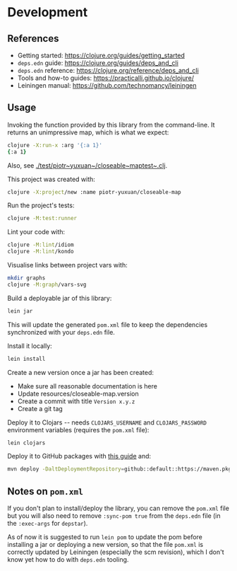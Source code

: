 # Development

## References

- Getting started: <https://clojure.org/guides/getting_started>
- `deps.edn` guide: <https://clojure.org/guides/deps_and_cli>
- `deps.edn` reference: <https://clojure.org/reference/deps_and_cli>
- Tools and how-to guides: <https://practicalli.github.io/clojure/>
- Leiningen manual: <https://github.com/technomancy/leiningen>

## Usage

Invoking the function provided by this library from the command-line. It
returns an unimpressive map, which is what we expect:

``` zsh
clojure -X:run-x :arg '{:a 1}'
{:a 1}
```

Also, see
[./test/piotr~yuxuan~/closeable~maptest~.clj](./test/piotr_yuxuan/closeable_map_test.clj).

This project was created with:

``` zsh
clojure -X:project/new :name piotr-yuxuan/closeable-map
```

Run the project's tests:

``` zsh
clojure -M:test:runner
```

Lint your code with:

``` zsh
clojure -M:lint/idiom
clojure -M:lint/kondo
```

Visualise links between project vars with:

``` zsh
mkdir graphs
clojure -M:graph/vars-svg
```

Build a deployable jar of this library:

``` zsh
lein jar
```

This will update the generated `pom.xml` file to keep the dependencies
synchronized with your `deps.edn` file.

Install it locally:

``` zsh
lein install
```

Create a new version once a jar has been created:
- Make sure all reasonable documentation is here
- Update resources/closeable-map.version
- Create a commit with title `Version x.y.z`
- Create a git tag

Deploy it to Clojars -- needs `CLOJARS_USERNAME` and `CLOJARS_PASSWORD`
environment variables (requires the `pom.xml` file):

``` zsh
lein clojars
```

Deploy it to GitHub packages with [this
guide](https://docs.github.com/en/packages/guides/configuring-apache-maven-for-use-with-github-packages)
and:

``` zsh
mvn deploy -DaltDeploymentRepository=github::default::https://maven.pkg.github.com/piotr-yuxuan/closeable-map
```

## Notes on `pom.xml`

If you don't plan to install/deploy the library, you can remove the
`pom.xml` file but you will also need to remove `:sync-pom true` from
the `deps.edn` file (in the `:exec-args` for `depstar`).

As of now it is suggested to run `lein pom` to update the pom before
installing a jar or deploying a new version, so that the file `pom.xml`
is correctly updated by Leiningen (especially the scm revision), which I
don't know yet how to do with `deps.edn` tooling.
